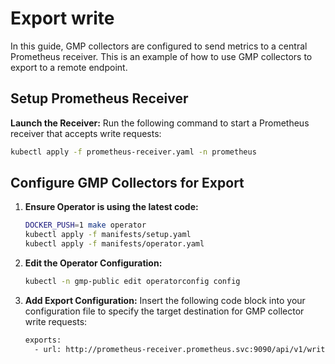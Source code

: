 # Export write

In this guide, GMP collectors are configured to send metrics to a central Prometheus receiver.
This is an example of how to use GMP collectors to export to a remote endpoint.

## Setup Prometheus Receiver

<b>Launch the Receiver:</b> Run the following command to start a Prometheus receiver that accepts write requests:
```bash
kubectl apply -f prometheus-receiver.yaml -n prometheus
```

## Configure GMP Collectors for Export
1. <b>Ensure Operator is using the latest code:</b>
    ```bash
    DOCKER_PUSH=1 make operator
    kubectl apply -f manifests/setup.yaml
    kubectl apply -f manifests/operator.yaml
    ```
2. <b>Edit the Operator Configuration:</b>
    ```bash
    kubectl -n gmp-public edit operatorconfig config
    ```
3. <b>Add Export Configuration:</b> Insert the following code block into your configuration file to specify the target destination for GMP collector write requests:
    ```bash
    exports:
      - url: http://prometheus-receiver.prometheus.svc:9090/api/v1/write
    ```